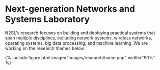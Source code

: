 ---
---
# Next-generation Networks and Systems Laboratory

N2SL's research focuses on building and deploying practical systems that span multiple disciplines, including network systems, wireless networks, operating systems, big data processing, and machine learning. We are working on the research themes below.


{%
  include figure.html
  image="images/research/home.png"
  width="90%"
%}
